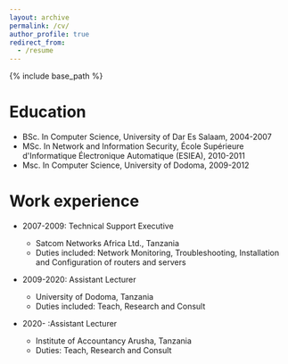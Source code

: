```yaml
---
layout: archive
permalink: /cv/
author_profile: true
redirect_from:
  - /resume
---
```


{% include base_path %}

Education
======
* BSc. In Computer Science, University of Dar Es Salaam, 2004-2007
* MSc. In Network and Information Security, École Supérieure d'Informatique Électronique Automatique (ESIEA), 2010-2011
* Msc. In Computer Science, University of Dodoma, 2009-2012

Work experience
======
* 2007-2009: Technical Support Executive
  * Satcom Networks Africa Ltd., Tanzania
  * Duties included: Network Monitoring, Troubleshooting, Installation and Configuration of routers and servers

* 2009-2020: Assistant Lecturer
  * University of Dodoma, Tanzania
  * Duties included: Teach, Research and Consult

* 2020- :Assistant Lecturer
  * Institute of Accountancy Arusha, Tanzania
  * Duties: Teach, Research and Consult

